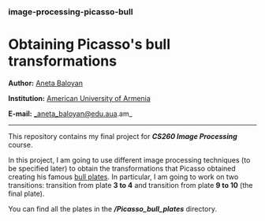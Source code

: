 ### image-processing-picasso-bull
# Obtaining Picasso's bull transformations
**Author:** [Aneta Baloyan](https://www.linkedin.com/in/aneta-baloyan/)

**Institution:** [American University of Armenia](https://aua.am/)

**E-mail:** _aneta_baloyan@edu.aua.am_
***

This repository contains my final project for **_CS260 Image Processing_** course. 

In this project, I am going to use different image processing techniques (to be specified later) to obtain the transformations that Picasso obtained creating his famous [bull plates](https://www.widewalls.ch/magazine/pablo-picaso-bull-plates). In particular, I am going to work on two transitions: transition from plate **3 to 4** and transition from plate **9 to 10** (the final plate). 

You can find all the plates in the **_/Picasso_bull_plates_** directory.
